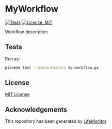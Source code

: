 # MyWorkflow

[![Tests](https://github.com/kikkomep/test-galaxy-wf/actions/workflows/wftest.yml/badge.svg?branch=master)](https://github.com/kikkomep/test-galaxy-wf/actions/workflows/wftest.yml?query=branch%3Amaster)
[![License: MIT](https://img.shields.io/badge/License-MIT-yellow.svg)](https://opensource.org/licenses/MIT)

Workflow description



## Tests

Run as:

```bash
planemo test --biocontainers my-workflow.ga
```

## License

[MIT License](../master/LICENSE)


## Acknowledgements

This repository has been generated by [LifeMonitor](https://lifemonitor.eu).
<!--
If you use this repository in a paper, don't forget to give credits to the authors 
by citing the URL of [LifeMonitor](https://lifemonitor.eu).
-->
